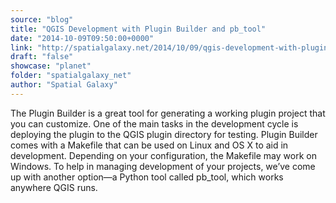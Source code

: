 ```yaml
---
source: "blog"
title: "QGIS Development with Plugin Builder and pb_tool"
date: "2014-10-09T09:50:00+0000"
link: "http://spatialgalaxy.net/2014/10/09/qgis-development-with-plugin-builder-and-pb_tool/"
draft: "false"
showcase: "planet"
folder: "spatialgalaxy_net"
author: "Spatial Galaxy"
---
```


The Plugin Builder is a great tool for generating a working plugin project that you can customize.
One of the main tasks in the development cycle is deploying the plugin to the QGIS plugin directory for testing. Plugin Builder comes with a Makefile that can be used on Linux and OS X to aid in development. Depending on your configuration, the Makefile may work on Windows.
To help in managing development of your projects, we&rsquo;ve come up with another option&mdash;a Python tool called pb_tool, which works anywhere QGIS runs.

